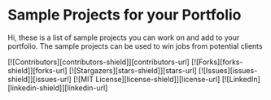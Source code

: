 
# Sample Projects for your Portfolio
Hi, these is a list of sample projects you can work on and add to your portfolio. The sample projects can be used to win jobs from potential clients

[![Contributors][contributors-shield]][contributors-url]
[![Forks][forks-shield]][forks-url]
[![Stargazers][stars-shield]][stars-url]
[![Issues][issues-shield]][issues-url]
[![MIT License][license-shield]][license-url]
[![LinkedIn][linkedin-shield]][linkedin-url]

